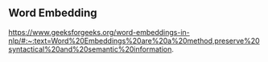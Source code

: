 ## Word Embedding
https://www.geeksforgeeks.org/word-embeddings-in-nlp/#:~:text=Word%20Embeddings%20are%20a%20method,preserve%20syntactical%20and%20semantic%20information.

